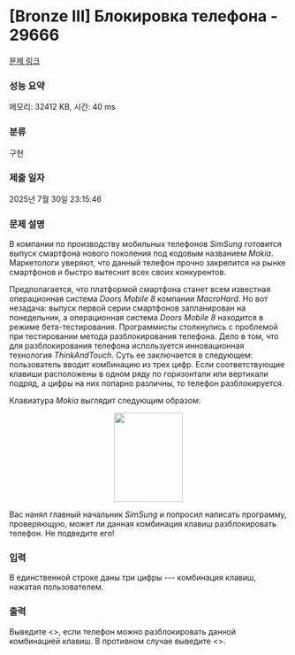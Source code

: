 # [Bronze III] Блокировка телефона - 29666 

[문제 링크](https://www.acmicpc.net/problem/29666) 

### 성능 요약

메모리: 32412 KB, 시간: 40 ms

### 분류

구현

### 제출 일자

2025년 7월 30일 23:15:46

### 문제 설명

<p>В компании по производству мобильных телефонов <em>SimSung</em> готовится выпуск смартфона нового поколения под кодовым названием <em>Mokia</em>. Маркетологи уверяют, что данный телефон прочно закрепится на рынке смартфонов и быстро вытеснит всех своих конкурентов.</p>

<p>Предполагается, что платформой смартфона станет всем известная операционная система <em>Doors Mobile 8</em> компании <em>MacroHard</em>. Но вот незадача: выпуск первой серии смартфонов запланирован на понедельник, а операционная система <em>Doors Mobile 8</em> находится в режиме бета-тестирования. Программисты столкнулись с проблемой при тестировании метода разблокирования телефона. Дело в том, что для разблокирования телефона используется инновационная технология <em>ThinkAndTouch</em>. Суть ее заключается в следующем: пользователь вводит комбинацию из трех цифр. Если соответствующие клавиши расположены в одном ряду по горизонтали или вертикали подряд, а цифры на них попарно различны, то телефон разблокируется.</p>

<p>Клавиатура <em>Mokia</em> выглядит следующим образом:</p>

<p style="text-align: center;"><img alt="" src="https://upload.acmicpc.net/2854974b-c847-487a-b13b-b54021d1ac2f/-/preview/" style="width: 124px; height: 161px;"></p>

<p>Вас нанял главный начальник <em>SimSung</em> и попросил написать программу, проверяющую, может ли данная комбинация клавиш разблокировать телефон. Не подведите его!</p>

### 입력 

 <p>В единственной строке даны три цифры --- комбинация клавиш, нажатая пользователем.</p>

### 출력 

 <p>Выведите <<Unlocked>>, если телефон можно разблокировать данной комбинацией клавиш. В противном случае выведите <<Locked>>. </p>

